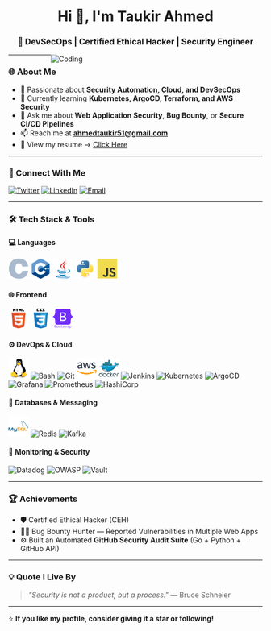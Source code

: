 <!-- ✅ Lightweight MasterHead Image -->


<h1 align="center">Hi 👋, I'm Taukir Ahmed</h1>
<h3 align="center">🚀 DevSecOps | Certified Ethical Hacker | Security Engineer</h3>

<img align="right" alt="Coding" width="420" src="https://media.tenor.com/rePDfDWO3XoAAAAd/hacking.gif">

---

### 🌐 About Me  
- 🎯 Passionate about **Security Automation, Cloud, and DevSecOps**  
- 🌱 Currently learning **Kubernetes, ArgoCD, Terraform, and AWS Security**  
- 💬 Ask me about **Web Application Security**, **Bug Bounty**, or **Secure CI/CD Pipelines**  
- 📫 Reach me at **ahmedtaukir51@gmail.com**  
- 📄 View my resume → [Click Here](https://drive.google.com/file/d/1xfFRP0Nq7TxSTtYYxBfLvBHk3PwwXLWM/view?usp=drive_link)  

---

### 🤝 Connect With Me
<p align="left">
  <a href="https://twitter.com/taukir45352548" target="_blank"><img src="https://img.shields.io/badge/Twitter-1DA1F2?logo=twitter&logoColor=white" alt="Twitter"/></a>
  <a href="https://linkedin.com/in/taukir-ahmed-47b395218" target="_blank"><img src="https://img.shields.io/badge/LinkedIn-0077B5?logo=linkedin&logoColor=white" alt="LinkedIn"/></a>
  <a href="mailto:ahmedtaukir51@gmail.com" target="_blank"><img src="https://img.shields.io/badge/Gmail-D14836?logo=gmail&logoColor=white" alt="Email"/></a>
</p>

---

### 🛠️ Tech Stack & Tools

#### 💻 Languages
<p align="left">
  <img src="https://raw.githubusercontent.com/devicons/devicon/master/icons/c/c-original.svg" width="40" height="40" alt="C"/>
  <img src="https://raw.githubusercontent.com/devicons/devicon/master/icons/cplusplus/cplusplus-original.svg" width="40" height="40" alt="C++"/>
  <img src="https://raw.githubusercontent.com/devicons/devicon/master/icons/java/java-original.svg" width="40" height="40" alt="Java"/>
  <img src="https://raw.githubusercontent.com/devicons/devicon/master/icons/python/python-original.svg" width="40" height="40" alt="Python"/>
  <img src="https://raw.githubusercontent.com/devicons/devicon/master/icons/javascript/javascript-original.svg" width="40" height="40" alt="JavaScript"/>
</p>

#### 🌐 Frontend
<p align="left">
  <img src="https://raw.githubusercontent.com/devicons/devicon/master/icons/html5/html5-original-wordmark.svg" width="40" height="40" alt="HTML5"/>
  <img src="https://raw.githubusercontent.com/devicons/devicon/master/icons/css3/css3-original-wordmark.svg" width="40" height="40" alt="CSS3"/>
  <img src="https://raw.githubusercontent.com/devicons/devicon/master/icons/bootstrap/bootstrap-plain-wordmark.svg" width="40" height="40" alt="Bootstrap"/>
</p>

#### ⚙️ DevOps & Cloud
<p align="left">
  <img src="https://raw.githubusercontent.com/devicons/devicon/master/icons/linux/linux-original.svg" width="40" height="40" alt="Linux"/>
  <img src="https://www.vectorlogo.zone/logos/gnu_bash/gnu_bash-icon.svg" width="40" height="40" alt="Bash"/>
  <img src="https://www.vectorlogo.zone/logos/git-scm/git-scm-icon.svg" width="40" height="40" alt="Git"/>
  <img src="https://raw.githubusercontent.com/devicons/devicon/master/icons/amazonwebservices/amazonwebservices-original-wordmark.svg" width="40" height="40" alt="AWS"/>
  <img src="https://raw.githubusercontent.com/devicons/devicon/master/icons/docker/docker-original-wordmark.svg" width="40" height="40" alt="Docker"/>
  <img src="https://www.vectorlogo.zone/logos/jenkins/jenkins-icon.svg" width="40" height="40" alt="Jenkins"/>
  <img src="https://www.vectorlogo.zone/logos/kubernetes/kubernetes-icon.svg" width="40" height="40" alt="Kubernetes"/>
  <img src="https://www.vectorlogo.zone/logos/argoprojio/argoprojio-icon.svg" width="40" height="40" alt="ArgoCD"/>
  <img src="https://www.vectorlogo.zone/logos/grafana/grafana-icon.svg" width="40" height="40" alt="Grafana"/>
  <img src="https://www.vectorlogo.zone/logos/prometheusio/prometheusio-icon.svg" width="40" height="40" alt="Prometheus"/>
  <img src="https://www.vectorlogo.zone/logos/hashicorp/hashicorp-icon.svg" width="40" height="40" alt="HashiCorp"/>
</p>

#### 🧰 Databases & Messaging
<p align="left">
  <img src="https://raw.githubusercontent.com/devicons/devicon/master/icons/mysql/mysql-original-wordmark.svg" width="40" height="40" alt="MySQL"/>
  <img src="https://www.vectorlogo.zone/logos/redis/redis-icon.svg" width="40" height="40" alt="Redis"/>
  <img src="https://www.vectorlogo.zone/logos/apache_kafka/apache_kafka-icon.svg" width="40" height="40" alt="Kafka"/>
</p>

#### 🧩 Monitoring & Security
<p align="left">
  <img src="https://www.vectorlogo.zone/logos/datadoghq/datadoghq-icon.svg" width="40" height="40" alt="Datadog"/>
  <img src="https://owasp.org/assets/images/logo.png" width="40" height="40" alt="OWASP"/>
  <img src="https://github.com/user-attachments/assets/cd9ea0d5-352b-4022-a79c-45643f360f55" width="40" height="40" alt="Vault"/>
</p>

---

### 🏆 Achievements
- 🛡️ Certified Ethical Hacker (CEH)  
- 🕵️‍♂️ Bug Bounty Hunter — Reported Vulnerabilities in Multiple Web Apps  
- ⚙️ Built an Automated **GitHub Security Audit Suite** (Go + Python + GitHub API)  

---

### 💡 Quote I Live By  
> _"Security is not a product, but a process."_ — Bruce Schneier  

---

⭐ **If you like my profile, consider giving it a star or following!**
